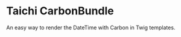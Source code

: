 Taichi CarbonBundle
===================

An easy way to render the DateTime with Carbon in Twig templates.